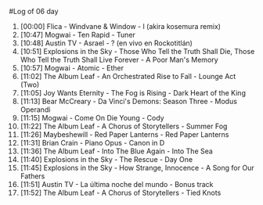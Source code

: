 #Log of 06 day

1. [00:00] Flica - Windvane & Window - l (akira kosemura remix)
1. [10:47] Mogwai - Ten Rapid - Tuner
1. [10:48] Austin TV - Asrael - ? (en vivo en Rockotitlán)
1. [10:51] Explosions in the Sky - Those Who Tell the Truth Shall Die, Those Who Tell the Truth Shall Live Forever - A Poor Man's Memory
1. [10:57] Mogwai - Atomic - Ether
1. [11:02] The Album Leaf - An Orchestrated Rise to Fall - Lounge Act (Two)
1. [11:05] Joy Wants Eternity - The Fog is Rising - Dark Heart of the King
1. [11:13] Bear McCreary - Da Vinci's Demons: Season Three - Modus Operandi
1. [11:15] Mogwai - Come On Die Young - Cody
1. [11:22] The Album Leaf - A Chorus of Storytellers - Summer Fog
1. [11:26] Maybeshewill - Red Paper Lanterns - Red Paper Lanterns
1. [11:31] Brian Crain - Piano Opus - Canon in D
1. [11:36] The Album Leaf - Into The Blue Again - Into The Sea
1. [11:40] Explosions in the Sky - The Rescue - Day One
1. [11:45] Explosions in the Sky - How Strange, Innocence - A Song for Our Fathers
1. [11:51] Austin TV - La última noche del mundo - Bonus track
1. [11:52] The Album Leaf - A Chorus of Storytellers - Tied Knots

